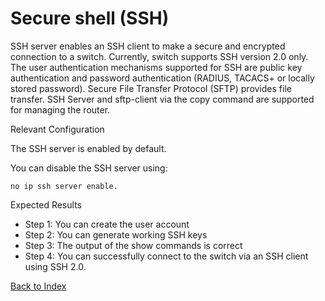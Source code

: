 
# Secure shell (SSH)

SSH server enables an SSH client to make a secure and encrypted connection to a switch. Currently, switch supports SSH version 2.0 only. The user authentication mechanisms supported for SSH are public key authentication and password authentication (RADIUS, TACACS+ or locally stored password). Secure File Transfer Protocol (SFTP) provides file transfer. SSH Server and sftp-client via the copy command are supported for managing the router.

Relevant Configuration

The SSH server is enabled by default. 

You can disable the SSH server using:  

```
no ip ssh server enable.
```

Expected Results

* Step 1: You can create the user account
* Step 2: You can generate working SSH keys
* Step 3: The output of the show commands is correct
* Step 4: You can successfully connect to the switch via an SSH client using SSH 2.0.

[Back to Index](./index.md)



